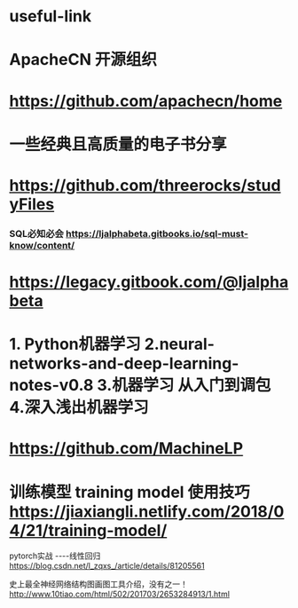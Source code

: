 # useful-link
# ApacheCN 开源组织 
# https://github.com/apachecn/home
# 一些经典且高质量的电子书分享   
# https://github.com/threerocks/studyFiles
### SQL必知必会 https://ljalphabeta.gitbooks.io/sql-must-know/content/ 
# https://legacy.gitbook.com/@ljalphabeta  
# 1. Python机器学习 2.neural-networks-and-deep-learning-notes-v0.8 3.机器学习 从入门到调包 4.深入浅出机器学习
# https://github.com/MachineLP 
# 训练模型 training model 使用技巧 https://jiaxiangli.netlify.com/2018/04/21/training-model/  
pytorch实战 ----线性回归 https://blog.csdn.net/l_zqxs_/article/details/81205561 

史上最全神经网络结构图画图工具介绍，没有之一！ http://www.10tiao.com/html/502/201703/2653284913/1.html 
